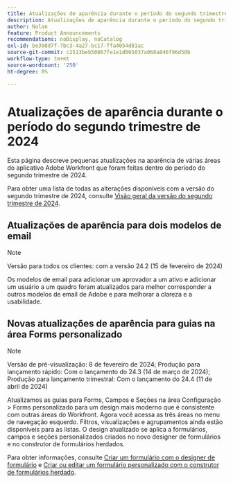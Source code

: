 ```yaml
---
title: Atualizações de aparência durante o período do segundo trimestre de 2024
description: Atualizações de aparência durante o período do segundo trimestre de 2024
author: Nolan
feature: Product Announcements
recommendations: noDisplay, noCatalog
exl-id: be398d7f-7bc3-4a27-bc17-ffa4054d81ac
source-git-commit: c2513beb50867fe1e1d065037a068a846f96d50b
workflow-type: tm+mt
source-wordcount: '250'
ht-degree: 0%

---
```


# Atualizações de aparência durante o período do segundo trimestre de 2024

Esta página descreve pequenas atualizações na aparência de várias áreas do aplicativo Adobe Workfront que foram feitas dentro do período do segundo trimestre de 2024.

Para obter uma lista de todas as alterações disponíveis com a versão do segundo trimestre de 2024, consulte [Visão geral da versão do segundo trimestre de 2024](/help/quicksilver/product-announcements/product-releases/24-q2-release-activity/24-q2-release-overview.md).

## Atualizações de aparência para dois modelos de email

>[!NOTE]
>
>Versão para todos os clientes: com a versão 24.2 (15 de fevereiro de 2024)

Os modelos de email para adicionar um aprovador a um ativo e adicionar um usuário a um quadro foram atualizados para melhor corresponder a outros modelos de email de Adobe e para melhorar a clareza e a usabilidade.

## Novas atualizações de aparência para guias na área Forms personalizado

>[!NOTE]
>
>Versão de pré-visualização: 8 de fevereiro de 2024; Produção para lançamento rápido: Com o lançamento do 24.3 (14 de março de 2024); Produção para lançamento trimestral: Com o lançamento do 24.4 (11 de abril de 2024)

Atualizamos as guias para Forms, Campos e Seções na área Configuração > Forms personalizado para um design mais moderno que é consistente com outras áreas do Workfront. Agora você acessa as três áreas no menu de navegação esquerdo. Filtros, visualizações e agrupamentos ainda estão disponíveis para as listas. O design atualizado se aplica a formulários, campos e seções personalizados criados no novo designer de formulários e no construtor de formulários herdados.

Para obter informações, consulte [Criar um formulário com o designer de formulário](/help/quicksilver/administration-and-setup/customize-workfront/create-manage-custom-forms/form-designer/design-a-form/design-a-form.md) e [Criar ou editar um formulário personalizado com o construtor de formulários herdado](/help/quicksilver/administration-and-setup/customize-workfront/create-manage-custom-forms/create-or-edit-a-custom-form.md).
